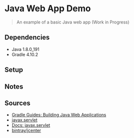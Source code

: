 # Java Web App Demo

> An example of a basic Java web app
> (Work in Progress)

## Dependencies

- Java 1.8.0_191
- Gradle 4.10.2


## Setup




## Notes



## Sources

- [Gradle Guides: Building Java Web Applications](https://guides.gradle.org/building-java-web-applications/)
- [javax.servlet](https://www.javatpoint.com/servlet-tutorial)
- [Docs: javax.servlet](https://docs.oracle.com/javaee/6/api/javax/servlet/package-summary.html)
- [bintray/jcenter](https://bintray.com/bintray/jcenter)
